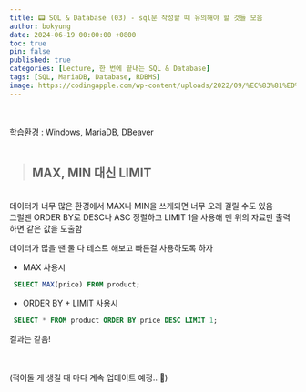 ```yaml
---
title: 📟 SQL & Database (03) - sql문 작성할 때 유의해야 할 것들 모음
author: bokyung
date: 2024-06-19 00:00:00 +0800
toc: true
pin: false
published: true
categories: [Lecture, 한 번에 끝내는 SQL & Database]
tags: [SQL, MariaDB, Database, RDBMS]
image: https://codingapple.com/wp-content/uploads/2022/09/%EC%83%81%ED%92%88%EC%82%AC%EC%A7%84%EC%98%A8%EB%9D%BC%EC%9D%B8-%EB%B3%B5%EC%82%AC23.png
---
```


<br>
<br>
학습환경 : Windows, MariaDB, DBeaver
<br>
<br>

> ## MAX, MIN 대신 LIMIT 

<br>
데이터가 너무 많은 환경에서 MAX나 MIN을 쓰게되면 너무 오래 걸릴 수도 있음<br>
그럴땐 ORDER BY로 DESC나 ASC 정렬하고 LIMIT 1을 사용해 맨 위의 자료만 출력하면 같은 값을 도출함<br>

데이터가 많을 땐 둘 다 테스트 해보고 빠른걸 사용하도록 하자

 - MAX 사용시
 ```sql
  SELECT MAX(price) FROM product;
 ```
 - ORDER BY + LIMIT 사용시
 ```sql
  SELECT * FROM product ORDER BY price DESC LIMIT 1; 
 ```

 결과는 같음!

<br>
<br>
(적어둘 게 생길 때 마다 계속 업데이트 예정.. 🫠)